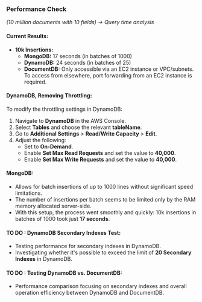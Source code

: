 ### Performance Check
*(10 million documents with 10 fields) -> Query time analysis*

#### Current Results:
- **10k Insertions:**
  - **MongoDB:** 17 seconds (in batches of 1000)
  - **DynamoDB:** 24 seconds (in batches of 25)
  - **DocumentDB:** Only accessible via an EC2 instance or VPC/subnets. To access from elsewhere, port forwarding from an EC2 instance is required.

#### DynamoDB, Removing Throttling:
To modify the throttling settings in DynamoDB:
1. Navigate to **DynamoDB** in the AWS Console.
2. Select **Tables** and choose the relevant **tableName**.
3. Go to **Additional Settings** > **Read/Write Capacity** > **Edit**.
4. Adjust the following:
   - Set to **On-Demand**.
   - Enable **Set Max Read Requests** and set the value to **40,000**.
   - Enable **Set Max Write Requests** and set the value to **40,000**.

#### MongoDB:
- Allows for batch insertions of up to 1000 lines without significant speed limitations.
- The number of insertions per batch seems to be limited only by the RAM memory allocated server-side.
- With this setup, the process went smoothly and quickly: 10k insertions in batches of 1000 took just **17 seconds**.

#### TO DO : DynamoDB Secondary Indexes Test:
- Testing performance for secondary indexes in DynamoDB.
- Investigating whether it's possible to exceed the limit of **20 Secondary Indexes** in DynamoDB.

#### TO DO : Testing DynamoDB vs. DocumentDB:
- Performance comparison focusing on secondary indexes and overall operation efficiency between DynamoDB and DocumentDB.
